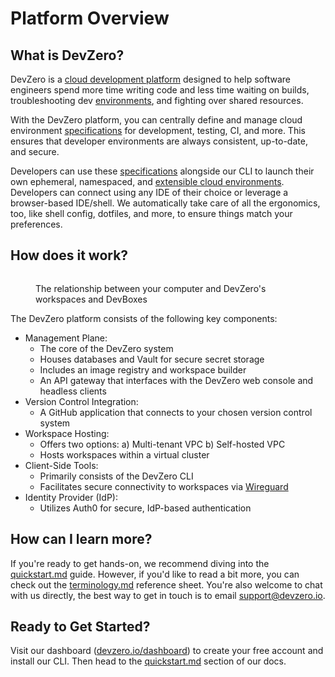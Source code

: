 # Platform Overview

## What is DevZero?

DevZero is a [cloud development platform](https://www.devzero.io/cloud-development-environment) designed to help software engineers spend more time writing code and less time waiting on builds, troubleshooting dev [environments](references/terminology.md#environments), and fighting over shared resources.

With the DevZero platform, you can centrally define and manage cloud environment [specifications](references/terminology.md#recipe) for development, testing, CI, and more. This ensures that developer environments are always consistent, up-to-date, and secure.

Developers can use these [specifications](recipes/syntax.md) alongside our CLI to launch their own ephemeral, namespaced, and [extensible cloud environments](references/terminology.md#workspace). Developers can connect using any IDE of their choice or leverage a browser-based IDE/shell. We automatically take care of all the ergonomics, too, like shell config, dotfiles, and more, to ensure things match your preferences.

## How does it work?

<figure><img src=".gitbook/assets/computer-to-workspace-devbox.jpg" alt=""><figcaption><p>The relationship between your computer and DevZero's workspaces and DevBoxes</p></figcaption></figure>

The DevZero platform consists of the following key components:

* Management Plane:
  * The core of the DevZero system
  * Houses databases and Vault for secure secret storage
  * Includes an image registry and workspace builder
  * An API gateway that interfaces with the DevZero web console and headless clients
* Version Control Integration:
  * A GitHub application that connects to your chosen version control system
* Workspace Hosting:
  * Offers two options: a) Multi-tenant VPC b) Self-hosted VPC
  * Hosts workspaces within a virtual cluster
* Client-Side Tools:
  * Primarily consists of the DevZero CLI
  * Facilitates secure connectivity to workspaces via [Wireguard](https://www.wireguard.com/)
* Identity Provider (IdP):
  * Utilizes Auth0 for secure, IdP-based authentication

## How can I learn more?

If you're ready to get hands-on, we recommend diving into the [quickstart.md](getting-started/quickstart.md "mention") guide. However, if you'd like to read a bit more, you can check out the [terminology.md](references/terminology.md "mention") reference sheet. You're also welcome to chat with us directly, the best way to get in touch is to email [support@devzero.io](mailto:support@devzero.io).

## Ready to Get Started?

Visit our dashboard ([devzero.io/dashboard](https://devzero.io/dashboard)) to create your free account and install our CLI. Then head to the [quickstart.md](getting-started/quickstart.md "mention") section of our docs.
